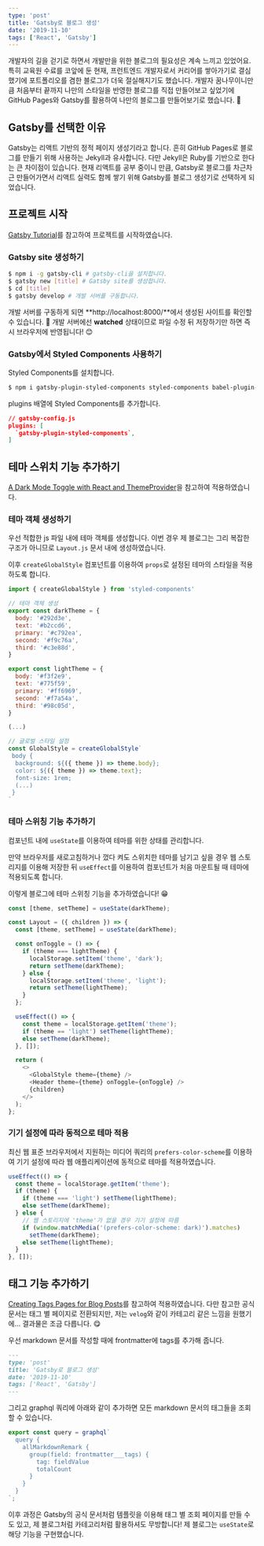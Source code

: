 ```yaml
---
type: 'post'
title: 'Gatsby로 블로그 생성'
date: '2019-11-10'
tags: ['React', 'Gatsby']
---
```


개발자의 길을 걷기로 하면서 개발만을 위한 블로그의 필요성은 계속 느끼고 있었어요. 특히 교육원 수료를 코앞에 둔 현재, 프런트엔드 개발자로서 커리어를 쌓아가기로 결심했기에 포트폴리오를 겸한 블로그가 더욱 절실해지기도 했습니다. 개발자 꿈나무이니만큼 처음부터 끝까지 나만의 스타일을 반영한 블로그를 직접 만들어보고 싶었기에 GitHub Pages와 Gatsby를 활용하여 나만의 블로그를 만들어보기로 했습니다. 👏

## Gatsby를 선택한 이유

Gatsby는 리액트 기반의 정적 페이지 생성기라고 합니다. 흔히 GitHub Pages로 블로그를 만들기 위해 사용하는 Jekyll과 유사합니다. 다만 Jekyll은 Ruby를 기반으로 한다는 큰 차이점이 있습니다. 현재 리액트를 공부 중이니 만큼, Gatsby로 블로그를 차근차근 만들어가면서 리액트 실력도 함께 쌓기 위해 Gatsby를 블로그 생성기로 선택하게 되었습니다.

## 프로젝트 시작

[Gatsby Tutorial](https://www.gatsbyjs.org/tutorial/part-zero/)를 참고하여 프로젝트를 시작하였습니다.

### Gatsby site 생성하기

```bash
$ npm i -g gatsby-cli # gatsby-cli을 설치합니다.
$ gatsby new [title] # Gatsby site를 생성합니다.
$ cd [title]
$ gatsby develop # 개발 서버를 구동합니다.
```

개발 서버를 구동하게 되면 **http://localhost:8000/**에서 생성된 사이트를 확인할 수 있습니다. 👀 개발 서버에선 **watched** 상태이므로 파일 수정 뒤 저장하기만 하면 즉시 브라우저에 반영됩니다! 😊

### Gatsby에서 Styled Components 사용하기

Styled Components를 설치합니다.

```bash
$ npm i gatsby-plugin-styled-components styled-components babel-plugin-styled-components
```

plugins 배열에 Styled Components를 추가합니다.

```json
// gatsby-config.js
plugins: [
  `gatsby-plugin-styled-components`,
]
```

## 테마 스위치 기능 추가하기

[A Dark Mode Toggle with React and ThemeProvider](https://css-tricks.com/a-dark-mode-toggle-with-react-and-themeprovider/)을 참고하여 적용하였습니다.

### 테마 객체 생성하기

우선 적합한 js 파일 내에 테마 객체를 생성합니다. 이번 경우 제 블로그는 그리 복잡한 구조가 아니므로 `Layout.js` 문서 내에 생성하였습니다.

이후 `createGlobalStyle` 컴포넌트를 이용하여 `props`로 설정된 테마의 스타일을 적용하도록 합니다.

```javascript
import { createGlobalStyle } from 'styled-components'

// 테마 객체 생성
export const darkTheme = {
  body: '#292d3e',
  text: '#b2ccd6',
  primary: '#c792ea',
  second: '#f9c76a',
  third: '#c3e88d',
}

export const lightTheme = {
  body: '#f3f2e9',
  text: '#775f59',
  primary: '#ff6969',
  second: '#f7a54a',
  third: '#98c05d',
}

(...)

// 글로벌 스타일 설정
const GlobalStyle = createGlobalStyle`
 body {
  background: ${({ theme }) => theme.body};
  color: ${({ theme }) => theme.text};
  font-size: 1rem;
  (...)
 }
`
```

### 테마 스위칭 기능 추가하기

컴포넌트 내에 `useState`를 이용하여 테마를 위한 상태를 관리합니다.

만약 브라우저를 새로고침하거나 껐다 켜도 스위치한 테마를 남기고 싶을 경우 웹 스토리지를 이용해 저장한 뒤 `useEffect`를 이용하여 컴포넌트가 처음 마운트될 때 테마에 적용되도록 합니다.

이렇게 블로그에 테마 스위칭 기능을 추가하였습니다! 😁

```javascript
const [theme, setTheme] = useState(darkTheme);

const Layout = ({ children }) => {
  const [theme, setTheme] = useState(darkTheme);

  const onToggle = () => {
    if (theme === lightTheme) {
      localStorage.setItem('theme', 'dark');
      return setTheme(darkTheme);
    } else {
      localStorage.setItem('theme', 'light');
      return setTheme(lightTheme);
    }
  };

  useEffect(() => {
    const theme = localStorage.getItem('theme');
    if (theme == 'light') setTheme(lightTheme);
    else setTheme(darkTheme);
  }, []);

  return (
    <>
      <GlobalStyle theme={theme} />
      <Header theme={theme} onToggle={onToggle} />
      {children}
    </>
  );
};
```

### 기기 설정에 따라 동적으로 테마 적용

최신 웹 표준 브라우저에서 지원하는 미디어 쿼리의 `prefers-color-scheme`를 이용하여 기기 설정에 따라 웹 애플리케이션에 동적으로 테마를 적용하였습니다.

```javascript
useEffect(() => {
  const theme = localStorage.getItem('theme');
  if (theme) {
    if (theme === 'light') setTheme(lightTheme);
    else setTheme(darkTheme);
  } else {
    // 웹 스토리지에 'theme'가 없을 경우 기기 설정에 따름
    if (window.matchMedia('(prefers-color-scheme: dark)').matches)
      setTheme(darkTheme);
    else setTheme(lightTheme);
  }
}, []);
```

## 태그 기능 추가하기

[Creating Tags Pages for Blog Posts](https://www.gatsbyjs.org/docs/adding-tags-and-categories-to-blog-posts/)를 참고하여 적용하였습니다. 다만 참고한 공식 문서는 태그 별 페이지로 전환되지만, 저는 `velog`와 같이 카테고리 같은 느낌을 원했기에… 결과물은 조금 다릅니다. 😋

우선 markdown 문서를 작성할 때에 frontmatter에 tags를 추가해 줍니다.

```markdown
---
type: 'post'
title: 'Gatsby로 블로그 생성'
date: '2019-11-10'
tags: ['React', 'Gatsby']
---
```

그리고 graphql 쿼리에 아래와 같이 추가하면 모든 markdown 문서의 태그들을 조회할 수 있습니다.

```javascript
export const query = graphql`
  query {
    allMarkdownRemark {
      group(field: frontmatter___tags) {
        tag: fieldValue
        totalCount
      }
    }
  }
`;
```

이후 과정은 Gatsby의 공식 문서처럼 템플릿을 이용해 태그 별 조회 페이지를 만들 수도 있고, 제 블로그처럼 카테고리처럼 활용하셔도 무방합니다! 제 블로그는 `useState`로 해당 기능을 구현했습니다.
